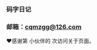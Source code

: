 ### 码字日记
### 邮箱：cqmzgg@126.com

  <span id="busuanzi_container_site_uv" style="display: inline;">
❤️感谢第
<span id="busuanzi_value_site_uv"></span>小伙伴的
<span id="busuanzi_value_site_pv"></span>次访问关于页面。
</span>

